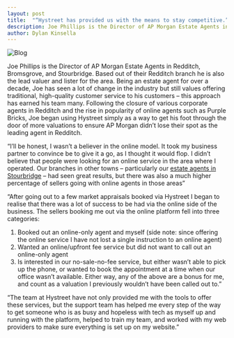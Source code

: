 ```yaml
---
layout: post
title:  "“Hystreet has provided us with the means to stay competitive.” – How an award-winning estate agent has used Hystreet to stay competitive and fuel further growth."
description: Joe Phillips is the Director of AP Morgan Estate Agents in Redditch, Bromsgrove, and Stourbridge. Based out of their Redditch branch he is also the lead valuer and lister for the area.
author: Dylan Kinsella
---
```


![Blog]({{site.url}}/images/apmorgan-case-study.jpg)

Joe Phillips is the Director of AP Morgan Estate Agents in Redditch, Bromsgrove, and Stourbridge. Based out of their Redditch branch he is also the lead valuer and lister for the area. Being an estate agent for over a decade, Joe has seen a lot of change in the industry but still values offering traditional, high-quality customer service to his customers – this approach has earned his team many. Following the closure of various corporate agents in Redditch and the rise in popularity of online agents such as Purple Bricks, Joe began using Hystreet simply as a way to get his foot through the door of more valuations to ensure AP Morgan didn’t lose their spot as the leading agent in Redditch.

“I’ll be honest, I wasn’t a believer in the online model. It took my business partner to convince be to give it a go, as I thought it would flop. I didn’t believe that people were looking for an online service in the area where I operated.
Our branches in other towns – particularly our <a href="https://www.apmorgan.co.uk/">estate agents in Stourbridge</a> – had seen great results, but there was also a much higher percentage of sellers going with online agents in those areas”

“After going out to a few market appraisals booked via Hystreet I began to realise that there was a lot of success to be had via the online side of the business. The sellers booking me out via the online platform fell into three categories:
1.	Booked out an online-only agent and myself (side note: since offering the online service I have not lost a single instruction to an online agent)
2.	Wanted an online/upfront fee service but did not want to call out an online-only agent
3.	Is interested in our no-sale-no-fee service, but either wasn’t able to pick up the phone, or wanted to book the appointment at a time when our office wasn’t available.
Either way, any of the above are a bonus for me, and count as a valuation I previously wouldn’t have been called out to.”

“The team at Hystreet have not only provided me with the tools to offer these services, but the support team has helped me every step of the way to get someone who is as busy and hopeless with tech as myself up and running with the platform, helped to train my team, and worked with my web providers to make sure everything is set up on my website.”
